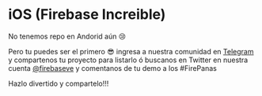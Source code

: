 # iOS (Firebase Increible)

No tenemos repo en Andorid aún :cry: 

Pero tu puedes ser el primero :sunglasses: ingresa a nuestra comunidad en [Telegram](https://t.me/firebaseVe) y compartenos tu proyecto para listarlo ó buscanos en Twitter en nuestra cuenta [@firebaseve](https://twitter.com/firebaseve) y comentanos de tu demo a los #FirePanas

Hazlo divertido y compartelo!!!
